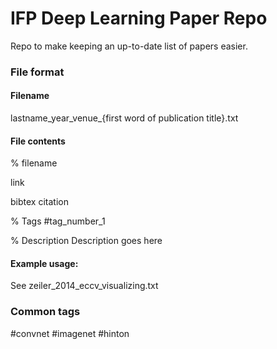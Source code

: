 IFP Deep Learning Paper Repo
============================
Repo to make keeping an up-to-date list of papers easier.

### File format
#### Filename
lastname_year_venue_{first word of publication title}.txt

#### File contents
% filename

link

bibtex citation

% Tags
#tag_number_1

% Description
Description goes here

#### Example usage:
See zeiler_2014_eccv_visualizing.txt

### Common tags
\#convnet
#imagenet
#hinton
